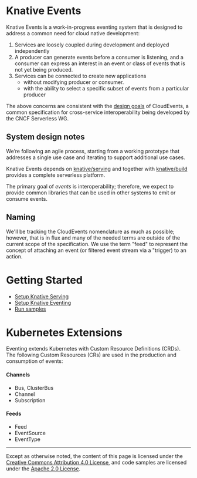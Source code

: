 # Knative Events

Knative Events is a work-in-progress eventing system that is designed to
address a common need for cloud native development:

1. Services are loosely coupled during development and deployed independently
1. A producer can generate events before a consumer is listening, and a consumer
can express an interest in an event or class of events that is not yet being
produced.
1. Services can be connected to create new applications
    - without modifying producer or consumer.
    - with the ability to select a specific subset of events from a particular
    producer

The above concerns are consistent with the [design goals](https://github.com/cloudevents/spec/blob/master/spec.md#design-goals) of CloudEvents, a common specification for cross-service interoperability being developed by the CNCF Serverless WG.

## System design notes

We’re following an agile process, starting from a working prototype that
addresses a single use case and iterating to support additional use cases.

Knative Events depends on [knative/serving](https://github.com/knative/serving) and
together with [knative/build](https://github.com/knative/build) provides a
complete serverless platform.

The primary goal of *events* is interoperability; therefore, we expect to
provide common libraries that can be used in other systems to emit or consume
events.


## Naming

We'll be tracking the CloudEvents nomenclature as much as possible; however,
that is in flux and many of the needed terms are outside of the current scope
of the specification. We use the term "feed" to represent the concept of
attaching an event (or filtered event stream via a "trigger) to an action.

# Getting Started

* [Setup Knative Serving](https://github.com/knative/docs/blob/master/install/README.md)
* [Setup Knative Eventing](https://github.com/knative/eventing/blob/master/DEVELOPMENT.md)
* [Run samples](https://github.com/knative/eventing/blob/master/sample/README.md)


# Kubernetes Extensions

Eventing extends Kubernetes with Custom Resource Definitions (CRDs). The
following Custom Resources (CRs) are used in the production and consumption of
events:

#### Channels

 - Bus, ClusterBus
 - Channel
 - Subscription

#### Feeds

 - Feed
 - EventSource
 - EventType

---

Except as otherwise noted, the content of this page is licensed under the
[Creative Commons Attribution 4.0 License](https://creativecommons.org/licenses/by/4.0/),
and code samples are licensed under the
[Apache 2.0 License](https://www.apache.org/licenses/LICENSE-2.0).
